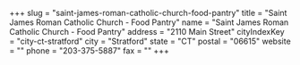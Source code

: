 +++
slug = "saint-james-roman-catholic-church-food-pantry"
title = "Saint James Roman Catholic Church - Food Pantry"
name = "Saint James Roman Catholic Church - Food Pantry"
address = "2110 Main Street"
cityIndexKey = "city-ct-stratford"
city = "Stratford"
state = "CT"
postal = "06615"
website = ""
phone = "203-375-5887"
fax = ""
+++
